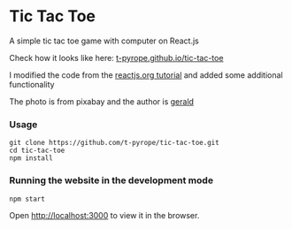 # Tic Tac Toe
A simple tic tac toe game with computer on React.js

Check how it looks like here: [t-pyrope.github.io/tic-tac-toe](https://t-pyrope.github.io/tic-tac-toe/)

I modified the code from the [reactjs.org tutorial](https://reactjs.org/tutorial/tutorial.html) and added some additional functionality

The photo is from pixabay and the author is [gerald](https://pixabay.com/users/geralt-9301/)

### Usage
```
git clone https://github.com/t-pyrope/tic-tac-toe.git
cd tic-tac-toe
npm install
```
### Running the website in the development mode
```
npm start
```

Open [http://localhost:3000](http://localhost:3000) to view it in the browser.
